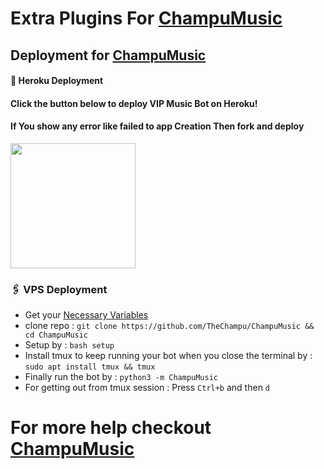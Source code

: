 # Extra Plugins For [ChampuMusic](https://github.com/TheChampu/ChampuMusic)


## Deployment for [ChampuMusic](https://github.com/TheChampu/ChampuMusic)

#### 🚀 Heroku Deployment

<h4>Click the button below to deploy VIP Music Bot on Heroku!</h4>    
<h4>If You show any error like failed to app Creation Then fork and deploy </h4>
<a href="https://dashboard.heroku.com/new?template=https://github.com/TheChampu/ChampuMusic"><img src="https://img.shields.io/badge/Deploy%20To%20Heroku-teal?style=for-the-badge&logo=heroku" width="200""/></a>


### 🖇 VPS Deployment
- Get your [Necessary Variables](https://github.com/TheChampu/ChampuMusic/blob/master/sample.env)
- clone repo : `git clone https://github.com/TheChampu/ChampuMusic && cd ChampuMusic`
- Setup by : `bash setup`
- Install tmux to keep running your bot when you close the terminal by :
`sudo apt install tmux && tmux`
- Finally run the bot by :
`python3 -m ChampuMusic`
- For getting out from tmux session : Press `Ctrl+b` and then `d`<br>


# For more help checkout [ChampuMusic](https://github.com/TheChampu/ChampuMusic)
